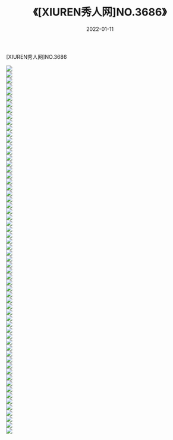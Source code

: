 ﻿---
layout: post
title:  《[XIUREN秀人网]NO.3686》
date:   2022-01-11
img: http://img.660000.xyz/Sharelink/秀人网/秀人网第04部分/[XIUREN秀人网]NO.3686/000.jpg
categories: [美女, 清纯, 唯美]
---

[XIUREN秀人网]NO.3686

 ![](http://img.660000.xyz/Sharelink/秀人网/秀人网第04部分/[XIUREN秀人网]NO.3686/001.jpg) <br>![](http://img.660000.xyz/Sharelink/秀人网/秀人网第04部分/[XIUREN秀人网]NO.3686/002.jpg) <br>![](http://img.660000.xyz/Sharelink/秀人网/秀人网第04部分/[XIUREN秀人网]NO.3686/003.jpg) <br>![](http://img.660000.xyz/Sharelink/秀人网/秀人网第04部分/[XIUREN秀人网]NO.3686/004.jpg) <br>![](http://img.660000.xyz/Sharelink/秀人网/秀人网第04部分/[XIUREN秀人网]NO.3686/005.jpg) <br>![](http://img.660000.xyz/Sharelink/秀人网/秀人网第04部分/[XIUREN秀人网]NO.3686/006.jpg) <br>![](http://img.660000.xyz/Sharelink/秀人网/秀人网第04部分/[XIUREN秀人网]NO.3686/007.jpg) <br>![](http://img.660000.xyz/Sharelink/秀人网/秀人网第04部分/[XIUREN秀人网]NO.3686/008.jpg) <br>![](http://img.660000.xyz/Sharelink/秀人网/秀人网第04部分/[XIUREN秀人网]NO.3686/009.jpg) <br>![](http://img.660000.xyz/Sharelink/秀人网/秀人网第04部分/[XIUREN秀人网]NO.3686/010.jpg) <br>![](http://img.660000.xyz/Sharelink/秀人网/秀人网第04部分/[XIUREN秀人网]NO.3686/011.jpg) <br>![](http://img.660000.xyz/Sharelink/秀人网/秀人网第04部分/[XIUREN秀人网]NO.3686/012.jpg) <br>![](http://img.660000.xyz/Sharelink/秀人网/秀人网第04部分/[XIUREN秀人网]NO.3686/013.jpg) <br>![](http://img.660000.xyz/Sharelink/秀人网/秀人网第04部分/[XIUREN秀人网]NO.3686/014.jpg) <br>![](http://img.660000.xyz/Sharelink/秀人网/秀人网第04部分/[XIUREN秀人网]NO.3686/015.jpg) <br>![](http://img.660000.xyz/Sharelink/秀人网/秀人网第04部分/[XIUREN秀人网]NO.3686/016.jpg) <br>![](http://img.660000.xyz/Sharelink/秀人网/秀人网第04部分/[XIUREN秀人网]NO.3686/017.jpg) <br>![](http://img.660000.xyz/Sharelink/秀人网/秀人网第04部分/[XIUREN秀人网]NO.3686/018.jpg) <br>![](http://img.660000.xyz/Sharelink/秀人网/秀人网第04部分/[XIUREN秀人网]NO.3686/019.jpg) <br>![](http://img.660000.xyz/Sharelink/秀人网/秀人网第04部分/[XIUREN秀人网]NO.3686/020.jpg) <br>![](http://img.660000.xyz/Sharelink/秀人网/秀人网第04部分/[XIUREN秀人网]NO.3686/021.jpg) <br>![](http://img.660000.xyz/Sharelink/秀人网/秀人网第04部分/[XIUREN秀人网]NO.3686/022.jpg) <br>![](http://img.660000.xyz/Sharelink/秀人网/秀人网第04部分/[XIUREN秀人网]NO.3686/023.jpg) <br>![](http://img.660000.xyz/Sharelink/秀人网/秀人网第04部分/[XIUREN秀人网]NO.3686/024.jpg) <br>![](http://img.660000.xyz/Sharelink/秀人网/秀人网第04部分/[XIUREN秀人网]NO.3686/025.jpg) <br>![](http://img.660000.xyz/Sharelink/秀人网/秀人网第04部分/[XIUREN秀人网]NO.3686/026.jpg) <br>![](http://img.660000.xyz/Sharelink/秀人网/秀人网第04部分/[XIUREN秀人网]NO.3686/027.jpg) <br>![](http://img.660000.xyz/Sharelink/秀人网/秀人网第04部分/[XIUREN秀人网]NO.3686/028.jpg) <br>![](http://img.660000.xyz/Sharelink/秀人网/秀人网第04部分/[XIUREN秀人网]NO.3686/029.jpg) <br>![](http://img.660000.xyz/Sharelink/秀人网/秀人网第04部分/[XIUREN秀人网]NO.3686/030.jpg) <br>![](http://img.660000.xyz/Sharelink/秀人网/秀人网第04部分/[XIUREN秀人网]NO.3686/031.jpg) <br>![](http://img.660000.xyz/Sharelink/秀人网/秀人网第04部分/[XIUREN秀人网]NO.3686/032.jpg) <br>![](http://img.660000.xyz/Sharelink/秀人网/秀人网第04部分/[XIUREN秀人网]NO.3686/033.jpg) <br>![](http://img.660000.xyz/Sharelink/秀人网/秀人网第04部分/[XIUREN秀人网]NO.3686/034.jpg) <br>![](http://img.660000.xyz/Sharelink/秀人网/秀人网第04部分/[XIUREN秀人网]NO.3686/035.jpg) <br>![](http://img.660000.xyz/Sharelink/秀人网/秀人网第04部分/[XIUREN秀人网]NO.3686/036.jpg) <br>![](http://img.660000.xyz/Sharelink/秀人网/秀人网第04部分/[XIUREN秀人网]NO.3686/037.jpg) <br>![](http://img.660000.xyz/Sharelink/秀人网/秀人网第04部分/[XIUREN秀人网]NO.3686/038.jpg) <br>![](http://img.660000.xyz/Sharelink/秀人网/秀人网第04部分/[XIUREN秀人网]NO.3686/039.jpg) <br>![](http://img.660000.xyz/Sharelink/秀人网/秀人网第04部分/[XIUREN秀人网]NO.3686/040.jpg) <br>![](http://img.660000.xyz/Sharelink/秀人网/秀人网第04部分/[XIUREN秀人网]NO.3686/041.jpg) <br>![](http://img.660000.xyz/Sharelink/秀人网/秀人网第04部分/[XIUREN秀人网]NO.3686/042.jpg) <br>![](http://img.660000.xyz/Sharelink/秀人网/秀人网第04部分/[XIUREN秀人网]NO.3686/043.jpg) <br>![](http://img.660000.xyz/Sharelink/秀人网/秀人网第04部分/[XIUREN秀人网]NO.3686/044.jpg) <br>![](http://img.660000.xyz/Sharelink/秀人网/秀人网第04部分/[XIUREN秀人网]NO.3686/045.jpg) <br>![](http://img.660000.xyz/Sharelink/秀人网/秀人网第04部分/[XIUREN秀人网]NO.3686/046.jpg) <br>![](http://img.660000.xyz/Sharelink/秀人网/秀人网第04部分/[XIUREN秀人网]NO.3686/047.jpg) <br>![](http://img.660000.xyz/Sharelink/秀人网/秀人网第04部分/[XIUREN秀人网]NO.3686/048.jpg) <br>![](http://img.660000.xyz/Sharelink/秀人网/秀人网第04部分/[XIUREN秀人网]NO.3686/049.jpg) <br>![](http://img.660000.xyz/Sharelink/秀人网/秀人网第04部分/[XIUREN秀人网]NO.3686/050.jpg) <br>![](http://img.660000.xyz/Sharelink/秀人网/秀人网第04部分/[XIUREN秀人网]NO.3686/051.jpg) <br>![](http://img.660000.xyz/Sharelink/秀人网/秀人网第04部分/[XIUREN秀人网]NO.3686/052.jpg) <br>![](http://img.660000.xyz/Sharelink/秀人网/秀人网第04部分/[XIUREN秀人网]NO.3686/053.jpg) <br>![](http://img.660000.xyz/Sharelink/秀人网/秀人网第04部分/[XIUREN秀人网]NO.3686/054.jpg) <br>![](http://img.660000.xyz/Sharelink/秀人网/秀人网第04部分/[XIUREN秀人网]NO.3686/055.jpg) <br>![](http://img.660000.xyz/Sharelink/秀人网/秀人网第04部分/[XIUREN秀人网]NO.3686/056.jpg) <br>![](http://img.660000.xyz/Sharelink/秀人网/秀人网第04部分/[XIUREN秀人网]NO.3686/057.jpg) <br>![](http://img.660000.xyz/Sharelink/秀人网/秀人网第04部分/[XIUREN秀人网]NO.3686/058.jpg) <br>![](http://img.660000.xyz/Sharelink/秀人网/秀人网第04部分/[XIUREN秀人网]NO.3686/059.jpg) <br>![](http://img.660000.xyz/Sharelink/秀人网/秀人网第04部分/[XIUREN秀人网]NO.3686/060.jpg) <br>![](http://img.660000.xyz/Sharelink/秀人网/秀人网第04部分/[XIUREN秀人网]NO.3686/061.jpg) <br>![](http://img.660000.xyz/Sharelink/秀人网/秀人网第04部分/[XIUREN秀人网]NO.3686/062.jpg) <br>